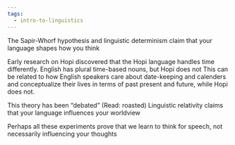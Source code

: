```yaml
---
tags:
  - intro-to-linguistics
---
```

The Sapir-Whorf hypothesis and linguistic determinism claim that your language shapes how you think

Early research on Hopi discovered that the Hopi language handles time differently.
English has plural time-based nouns, but Hopi does not
This can be related to how English speakers care about date-keeping and calenders and conceptualize their lives in terms of past present and future, while Hopi does not.

This theory has been “debated” (Read: roasted)
Linguistic relativity claims that your language influences your worldview

Perhaps all these experiments prove that we learn to think for speech, not necessarily influencing your thoughts
